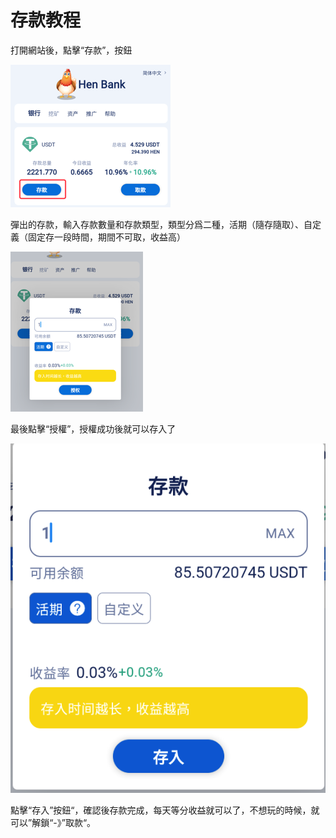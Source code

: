 # 存款教程

打開網站後，點擊“存款”，按鈕

![](<../.gitbook/assets/image (11).png>)

彈出的存款，輸入存款數量和存款類型，類型分爲二種，活期（隨存隨取）、自定義（固定存一段時間，期間不可取，收益高）

![](<../.gitbook/assets/image (10).png>)

最後點擊“授權”，授權成功後就可以存入了

![](<../.gitbook/assets/image (8).png>)

點擊“存入”按鈕“，確認後存款完成，每天等分收益就可以了，不想玩的時候，就可以”解鎖“-》”取款“。
